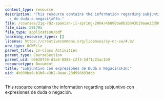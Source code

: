 ```yaml
---
content_type: resource
description: "This resource contains the information regarding subjuntivo con expresiones\
  \ de duda o negaci\xF3n."
file: /courses/21g-702-spanish-ii-spring-2004/4b090ba0b1b043b29aae23d996b93dcb_MIT21G_702S04_33sub.pdf
file_size: 591705
file_type: application/pdf
learning_resource_types: []
license: https://creativecommons.org/licenses/by-nc-sa/4.0/
ocw_type: OCWFile
parent_title: In-class Activities
parent_type: CourseSection
parent_uid: b6628738-d3a4-8582-c2f3-5df1c21ac1b9
resourcetype: Document
title: "Subjuntivo con expresiones de Duda o Negaci\xF3n:"
uid: 4b090ba0-b1b0-43b2-9aae-23d996b93dcb
---
```

This resource contains the information regarding subjuntivo con expresiones de duda o negación.